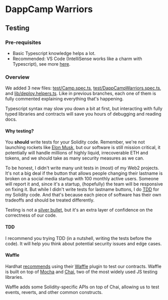 # DappCamp Warriors

## Testing

### Pre-requisites

* Basic Typescript knowledge helps a lot.
* Recommended: VS Code (IntelliSense works like a charm with Typescript), see more [here](https://code.visualstudio.com/docs/editor/intellisense#_intellisense-features).

### Overview

We added 3 new files: [test/Camp.spec.ts](test/Camp.spec.ts), [test/DappCampWarriors.spec.ts](test/DappCampWarriors.spec.ts), and [lib/deploy.helpers.ts](lib/deploy.helpers.ts). Like in previous branches, each one of them is fully commented explaining everything that's happening.

Typescript syntax may slow you down a bit at first, but interacting with fully typed libraries and contracts will save you hours of debugging and reading docs.

#### Why testing?

You **should** write tests for your Solidity code.
Remember, we're not launching rockets like [Elon Musk](https://c.tenor.com/RaKoyZ5MI9cAAAAC/doge-rocket.gif), but our software is still mission critical, it potentially will handle millions of highly liquid, irrecoverable ETH and tokens, and we should take as many security measures as we can.

To be honest, I didn't write many unit tests in (most) of my Web2 projects. It's not a big deal if the button that allows people changing their lastname is broken on a social media startup with 100 monthly active users. Someone will report it and, since it's a startup, (hopefully) the team will be responsive on fixing it. But while I didn't write tests for lastname buttons, I do [TDD](https://en.wikipedia.org/wiki/Test-driven_development) for my Solidity code. And that's because each piece of software has their own tradeoffs and should be treated differently.

Testing is not a [silver bullet](https://en.wikipedia.org/wiki/No_Silver_Bullet), but it's an extra layer of confidence on the
correctness of our code.

#### TDD

I recommend you trying TDD (in a nutshell, writing the tests before the code). It will help you think about potential security issues and edge cases.

#### Waffle

Hardhat [recommends](https://hardhat.org/guides/waffle-testing.html) using their [Waffle](https://ethereum-waffle.readthedocs.io/en/latest/) plugin to test our contracts. Waffle is built on top of [Mocha](https://mochajs.org/) and [Chai](https://www.chaijs.com/), two of the most widely used JS testing libraries.

Waffle adds some Solidity-specific APIs on top of Chai, allowing us to test events, reverts, and other common constructs.
